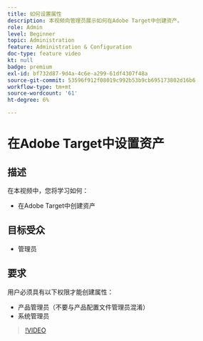 ```yaml
---
title: 如何设置属性
description: 本视频向管理员展示如何在Adobe Target中创建资产。
role: Admin
level: Beginner
topic: Administration
feature: Administration & Configuration
doc-type: feature video
kt: null
badge: premium
exl-id: bf732d87-9d4a-4c6e-a299-61df4307f48a
source-git-commit: 53596f912f08019c992b53b9cb695173802d16b6
workflow-type: tm+mt
source-wordcount: '61'
ht-degree: 6%

---
```


# 在Adobe Target中设置资产

## 描述

在本视频中，您将学习如何：

* 在Adobe Target中创建资产

## 目标受众

* 管理员

## 要求

用户必须具有以下权限才能创建属性：

* 产品管理员（不要与产品配置文件管理员混淆）
* 系统管理员

>[!VIDEO](https://video.tv.adobe.com/v/18990/?quality=12)
